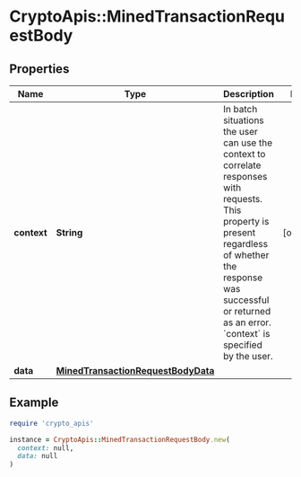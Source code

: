 # CryptoApis::MinedTransactionRequestBody

## Properties

| Name | Type | Description | Notes |
| ---- | ---- | ----------- | ----- |
| **context** | **String** | In batch situations the user can use the context to correlate responses with requests. This property is present regardless of whether the response was successful or returned as an error. &#x60;context&#x60; is specified by the user. | [optional] |
| **data** | [**MinedTransactionRequestBodyData**](MinedTransactionRequestBodyData.md) |  |  |

## Example

```ruby
require 'crypto_apis'

instance = CryptoApis::MinedTransactionRequestBody.new(
  context: null,
  data: null
)
```

